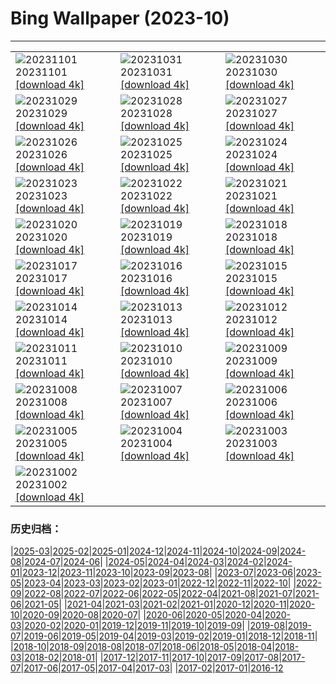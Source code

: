 # Bing Wallpaper (2023-10)
**************

<table><tr><td><img class="wallpaper" src="https://www.bing.com/th?id=OHR.HalloweenPorchAI_EN-CA3930068285_1920x1080.jpg" alt="20231101"> 20231101 <a class="wallpaper_link" href="https://www.bing.com/th?id=OHR.HalloweenPorchAI_EN-CA3930068285_UHD.jpg">[download 4k]</a></td><td><img class="wallpaper" src="https://www.bing.com/th?id=OHR.AutumnRaven_EN-CA4419353376_1920x1080.jpg" alt="20231031"> 20231031 <a class="wallpaper_link" href="https://www.bing.com/th?id=OHR.AutumnRaven_EN-CA4419353376_UHD.jpg">[download 4k]</a></td><td><img class="wallpaper" src="https://www.bing.com/th?id=OHR.SavannahSculpture_EN-CA3768697173_1920x1080.jpg" alt="20231030"> 20231030 <a class="wallpaper_link" href="https://www.bing.com/th?id=OHR.SavannahSculpture_EN-CA3768697173_UHD.jpg">[download 4k]</a></td></tr><tr><td><img class="wallpaper" src="https://www.bing.com/th?id=OHR.FiveWinds_EN-CA9747568487_1920x1080.jpg" alt="20231029"> 20231029 <a class="wallpaper_link" href="https://www.bing.com/th?id=OHR.FiveWinds_EN-CA9747568487_UHD.jpg">[download 4k]</a></td><td><img class="wallpaper" src="https://www.bing.com/th?id=OHR.OldBridgeSkye_EN-CA9235260855_1920x1080.jpg" alt="20231028"> 20231028 <a class="wallpaper_link" href="https://www.bing.com/th?id=OHR.OldBridgeSkye_EN-CA9235260855_UHD.jpg">[download 4k]</a></td><td><img class="wallpaper" src="https://www.bing.com/th?id=OHR.ViennaAutumn_EN-CA8786180310_1920x1080.jpg" alt="20231027"> 20231027 <a class="wallpaper_link" href="https://www.bing.com/th?id=OHR.ViennaAutumn_EN-CA8786180310_UHD.jpg">[download 4k]</a></td></tr><tr><td><img class="wallpaper" src="https://www.bing.com/th?id=OHR.GrandStaircase_EN-CA8310842734_1920x1080.jpg" alt="20231026"> 20231026 <a class="wallpaper_link" href="https://www.bing.com/th?id=OHR.GrandStaircase_EN-CA8310842734_UHD.jpg">[download 4k]</a></td><td><img class="wallpaper" src="https://www.bing.com/th?id=OHR.FuzerCastle_EN-CA7732485068_1920x1080.jpg" alt="20231025"> 20231025 <a class="wallpaper_link" href="https://www.bing.com/th?id=OHR.FuzerCastle_EN-CA7732485068_UHD.jpg">[download 4k]</a></td><td><img class="wallpaper" src="https://www.bing.com/th?id=OHR.PoconosMaze_EN-CA7244464790_1920x1080.jpg" alt="20231024"> 20231024 <a class="wallpaper_link" href="https://www.bing.com/th?id=OHR.PoconosMaze_EN-CA7244464790_UHD.jpg">[download 4k]</a></td></tr><tr><td><img class="wallpaper" src="https://www.bing.com/th?id=OHR.AstoriaBridge_EN-CA6850863265_1920x1080.jpg" alt="20231023"> 20231023 <a class="wallpaper_link" href="https://www.bing.com/th?id=OHR.AstoriaBridge_EN-CA6850863265_UHD.jpg">[download 4k]</a></td><td><img class="wallpaper" src="https://www.bing.com/th?id=OHR.PersepolisRelief_EN-CA3883150383_1920x1080.jpg" alt="20231022"> 20231022 <a class="wallpaper_link" href="https://www.bing.com/th?id=OHR.PersepolisRelief_EN-CA3883150383_UHD.jpg">[download 4k]</a></td><td><img class="wallpaper" src="https://www.bing.com/th?id=OHR.PygmySloth_EN-CA6105684425_1920x1080.jpg" alt="20231021"> 20231021 <a class="wallpaper_link" href="https://www.bing.com/th?id=OHR.PygmySloth_EN-CA6105684425_UHD.jpg">[download 4k]</a></td></tr><tr><td><img class="wallpaper" src="https://www.bing.com/th?id=OHR.WaterLilyVietnam_EN-CA3498519464_1920x1080.jpg" alt="20231020"> 20231020 <a class="wallpaper_link" href="https://www.bing.com/th?id=OHR.WaterLilyVietnam_EN-CA3498519464_UHD.jpg">[download 4k]</a></td><td><img class="wallpaper" src="https://www.bing.com/th?id=OHR.KodiakAlaska_EN-CA4966075486_1920x1080.jpg" alt="20231019"> 20231019 <a class="wallpaper_link" href="https://www.bing.com/th?id=OHR.KodiakAlaska_EN-CA4966075486_UHD.jpg">[download 4k]</a></td><td><img class="wallpaper" src="https://www.bing.com/th?id=OHR.ViesteItaly_EN-CA4053574764_1920x1080.jpg" alt="20231018"> 20231018 <a class="wallpaper_link" href="https://www.bing.com/th?id=OHR.ViesteItaly_EN-CA4053574764_UHD.jpg">[download 4k]</a></td></tr><tr><td><img class="wallpaper" src="https://www.bing.com/th?id=OHR.GoldenEnchantments_EN-CA6678798259_1920x1080.jpg" alt="20231017"> 20231017 <a class="wallpaper_link" href="https://www.bing.com/th?id=OHR.GoldenEnchantments_EN-CA6678798259_UHD.jpg">[download 4k]</a></td><td><img class="wallpaper" src="https://www.bing.com/th?id=OHR.AutumnHedgehog_EN-CA1617213457_1920x1080.jpg" alt="20231016"> 20231016 <a class="wallpaper_link" href="https://www.bing.com/th?id=OHR.AutumnHedgehog_EN-CA1617213457_UHD.jpg">[download 4k]</a></td><td><img class="wallpaper" src="https://www.bing.com/th?id=OHR.RingEclipse_EN-CA9562501556_1920x1080.jpg" alt="20231015"> 20231015 <a class="wallpaper_link" href="https://www.bing.com/th?id=OHR.RingEclipse_EN-CA9562501556_UHD.jpg">[download 4k]</a></td></tr><tr><td><img class="wallpaper" src="https://www.bing.com/th?id=OHR.JasperDarkSky_EN-CA2696799126_1920x1080.jpg" alt="20231014"> 20231014 <a class="wallpaper_link" href="https://www.bing.com/th?id=OHR.JasperDarkSky_EN-CA2696799126_UHD.jpg">[download 4k]</a></td><td><img class="wallpaper" src="https://www.bing.com/th?id=OHR.IdahoBarn_EN-CA8292680751_1920x1080.jpg" alt="20231013"> 20231013 <a class="wallpaper_link" href="https://www.bing.com/th?id=OHR.IdahoBarn_EN-CA8292680751_UHD.jpg">[download 4k]</a></td><td><img class="wallpaper" src="https://www.bing.com/th?id=OHR.JohnDayFossil_EN-CA7523702449_1920x1080.jpg" alt="20231012"> 20231012 <a class="wallpaper_link" href="https://www.bing.com/th?id=OHR.JohnDayFossil_EN-CA7523702449_UHD.jpg">[download 4k]</a></td></tr><tr><td><img class="wallpaper" src="https://www.bing.com/th?id=OHR.SoprisSunrise_EN-CA7192240724_1920x1080.jpg" alt="20231011"> 20231011 <a class="wallpaper_link" href="https://www.bing.com/th?id=OHR.SoprisSunrise_EN-CA7192240724_UHD.jpg">[download 4k]</a></td><td><img class="wallpaper" src="https://www.bing.com/th?id=OHR.ThanksgivingDay_EN-CA6565882880_1920x1080.jpg" alt="20231010"> 20231010 <a class="wallpaper_link" href="https://www.bing.com/th?id=OHR.ThanksgivingDay_EN-CA6565882880_UHD.jpg">[download 4k]</a></td><td><img class="wallpaper" src="https://www.bing.com/th?id=OHR.OctoClam_EN-CA5481938975_1920x1080.jpg" alt="20231009"> 20231009 <a class="wallpaper_link" href="https://www.bing.com/th?id=OHR.OctoClam_EN-CA5481938975_UHD.jpg">[download 4k]</a></td></tr><tr><td><img class="wallpaper" src="https://www.bing.com/th?id=OHR.GrizzlyFalls_EN-CA5155258695_1920x1080.jpg" alt="20231008"> 20231008 <a class="wallpaper_link" href="https://www.bing.com/th?id=OHR.GrizzlyFalls_EN-CA5155258695_UHD.jpg">[download 4k]</a></td><td><img class="wallpaper" src="https://www.bing.com/th?id=OHR.TaughannockFalls_EN-CA4255977143_1920x1080.jpg" alt="20231007"> 20231007 <a class="wallpaper_link" href="https://www.bing.com/th?id=OHR.TaughannockFalls_EN-CA4255977143_UHD.jpg">[download 4k]</a></td><td><img class="wallpaper" src="https://www.bing.com/th?id=OHR.GentooJump_EN-CA2629895770_1920x1080.jpg" alt="20231006"> 20231006 <a class="wallpaper_link" href="https://www.bing.com/th?id=OHR.GentooJump_EN-CA2629895770_UHD.jpg">[download 4k]</a></td></tr><tr><td><img class="wallpaper" src="https://www.bing.com/th?id=OHR.TarantulaNebula_EN-CA1819818783_1920x1080.jpg" alt="20231005"> 20231005 <a class="wallpaper_link" href="https://www.bing.com/th?id=OHR.TarantulaNebula_EN-CA1819818783_UHD.jpg">[download 4k]</a></td><td><img class="wallpaper" src="https://www.bing.com/th?id=OHR.WhitsundaySwirl_EN-CA0561519607_1920x1080.jpg" alt="20231004"> 20231004 <a class="wallpaper_link" href="https://www.bing.com/th?id=OHR.WhitsundaySwirl_EN-CA0561519607_UHD.jpg">[download 4k]</a></td><td><img class="wallpaper" src="https://www.bing.com/th?id=OHR.VuittonFoundation_EN-CA9761404070_1920x1080.jpg" alt="20231003"> 20231003 <a class="wallpaper_link" href="https://www.bing.com/th?id=OHR.VuittonFoundation_EN-CA9761404070_UHD.jpg">[download 4k]</a></td></tr><tr><td><img class="wallpaper" src="https://www.bing.com/th?id=OHR.AssiniboineProvincialPark_EN-CA8602465476_1920x1080.jpg" alt="20231002"> 20231002 <a class="wallpaper_link" href="https://www.bing.com/th?id=OHR.AssiniboineProvincialPark_EN-CA8602465476_UHD.jpg">[download 4k]</a></td><td></td><td></td></tr></table>

### 历史归档：

|[2025-03](/../2025-03/2025-03.md)|[2025-02](/../2025-02/2025-02.md)|[2025-01](/../2025-01/2025-01.md)|[2024-12](/../2024-12/2024-12.md)|[2024-11](/../2024-11/2024-11.md)|[2024-10](/../2024-10/2024-10.md)|[2024-09](/../2024-09/2024-09.md)|[2024-08](/../2024-08/2024-08.md)|[2024-07](/../2024-07/2024-07.md)|[2024-06](/../2024-06/2024-06.md)|
|[2024-05](/../2024-05/2024-05.md)|[2024-04](/../2024-04/2024-04.md)|[2024-03](/../2024-03/2024-03.md)|[2024-02](/../2024-02/2024-02.md)|[2024-01](/../2024-01/2024-01.md)|[2023-12](/../2023-12/2023-12.md)|[2023-11](/../2023-11/2023-11.md)|[2023-10](/2023-10.md)|[2023-09](/../2023-09/2023-09.md)|[2023-08](/../2023-08/2023-08.md)|
|[2023-07](/../2023-07/2023-07.md)|[2023-06](/../2023-06/2023-06.md)|[2023-05](/../2023-05/2023-05.md)|[2023-04](/../2023-04/2023-04.md)|[2023-03](/../2023-03/2023-03.md)|[2023-02](/../2023-02/2023-02.md)|[2023-01](/../2023-01/2023-01.md)|[2022-12](/../2022-12/2022-12.md)|[2022-11](/../2022-11/2022-11.md)|[2022-10](/../2022-10/2022-10.md)|
|[2022-09](/../2022-09/2022-09.md)|[2022-08](/../2022-08/2022-08.md)|[2022-07](/../2022-07/2022-07.md)|[2022-06](/../2022-06/2022-06.md)|[2022-05](/../2022-05/2022-05.md)|[2022-04](/../2022-04/2022-04.md)|[2021-08](/../2021-08/2021-08.md)|[2021-07](/../2021-07/2021-07.md)|[2021-06](/../2021-06/2021-06.md)|[2021-05](/../2021-05/2021-05.md)|
|[2021-04](/../2021-04/2021-04.md)|[2021-03](/../2021-03/2021-03.md)|[2021-02](/../2021-02/2021-02.md)|[2021-01](/../2021-01/2021-01.md)|[2020-12](/../2020-12/2020-12.md)|[2020-11](/../2020-11/2020-11.md)|[2020-10](/../2020-10/2020-10.md)|[2020-09](/../2020-09/2020-09.md)|[2020-08](/../2020-08/2020-08.md)|[2020-07](/../2020-07/2020-07.md)|
|[2020-06](/../2020-06/2020-06.md)|[2020-05](/../2020-05/2020-05.md)|[2020-04](/../2020-04/2020-04.md)|[2020-03](/../2020-03/2020-03.md)|[2020-02](/../2020-02/2020-02.md)|[2020-01](/../2020-01/2020-01.md)|[2019-12](/../2019-12/2019-12.md)|[2019-11](/../2019-11/2019-11.md)|[2019-10](/../2019-10/2019-10.md)|[2019-09](/../2019-09/2019-09.md)|
|[2019-08](/../2019-08/2019-08.md)|[2019-07](/../2019-07/2019-07.md)|[2019-06](/../2019-06/2019-06.md)|[2019-05](/../2019-05/2019-05.md)|[2019-04](/../2019-04/2019-04.md)|[2019-03](/../2019-03/2019-03.md)|[2019-02](/../2019-02/2019-02.md)|[2019-01](/../2019-01/2019-01.md)|[2018-12](/../2018-12/2018-12.md)|[2018-11](/../2018-11/2018-11.md)|
|[2018-10](/../2018-10/2018-10.md)|[2018-09](/../2018-09/2018-09.md)|[2018-08](/../2018-08/2018-08.md)|[2018-07](/../2018-07/2018-07.md)|[2018-06](/../2018-06/2018-06.md)|[2018-05](/../2018-05/2018-05.md)|[2018-04](/../2018-04/2018-04.md)|[2018-03](/../2018-03/2018-03.md)|[2018-02](/../2018-02/2018-02.md)|[2018-01](/../2018-01/2018-01.md)|
|[2017-12](/../2017-12/2017-12.md)|[2017-11](/../2017-11/2017-11.md)|[2017-10](/../2017-10/2017-10.md)|[2017-09](/../2017-09/2017-09.md)|[2017-08](/../2017-08/2017-08.md)|[2017-07](/../2017-07/2017-07.md)|[2017-06](/../2017-06/2017-06.md)|[2017-05](/../2017-05/2017-05.md)|[2017-04](/../2017-04/2017-04.md)|[2017-03](/../2017-03/2017-03.md)|
|[2017-02](/../2017-02/2017-02.md)|[2017-01](/../2017-01/2017-01.md)|[2016-12](/../2016-12/2016-12.md)